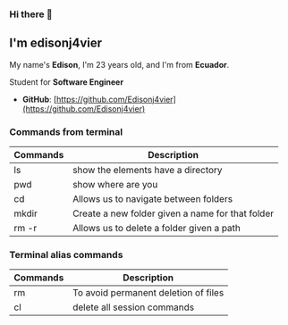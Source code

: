 ### Hi there 👋

## I'm **edisonj4vier**

My name's **Edison**, I'm 23 years old, and I'm from **Ecuador**.

Student for **Software Engineer**

* **GitHub**: [https://github.com/Edisonj4vier](https://github.com/Edisonj4vier)

### Commands from terminal
| Commands | Description |
| ------- | ----------- |
| ls      | show the elements have a directory |
| pwd     | show where are you |
| cd      | Allows us to navigate between folders |
| mkdir   | Create a new folder given a name for that folder |
| rm -r   | Allows us to delete a folder given a path |

### Terminal alias commands
| Commands | Description |
| -------- | ----------- |
|  rm      | To avoid permanent deletion of files |
|  cl      | delete all session commands |
